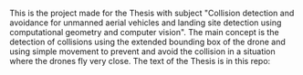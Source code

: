 This is the project made for the Thesis with subject "Collision detection and avoidance for unmanned aerial vehicles and landing site detection using computational geometry and computer vision".
The main concept is the detection of collisions using the extended bounding box of the drone and using simple movement to prevent and avoid the collision in a situation where the drones fly very close.
The text of the Thesis is in this repo: 
